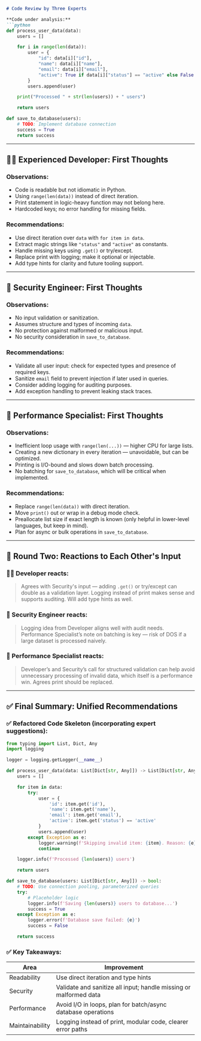 ````markdown
# Code Review by Three Experts

**Code under analysis:**
```python
def process_user_data(data):
    users = []

    for i in range(len(data)):
        user = {
            "id": data[i]["id"],
            "name": data[i]["name"],
            "email": data[i]["email"],
            "active": True if data[i]["status"] == "active" else False
        }
        users.append(user)

    print("Processed " + str(len(users)) + " users")

    return users

def save_to_database(users):
    # TODO: Implement database connection
    success = True
    return success
````

---

## 👨‍💻 Experienced Developer: First Thoughts

### Observations:

* Code is readable but not idiomatic in Python.
* Using `range(len(data))` instead of direct iteration.
* Print statement in logic-heavy function may not belong here.
* Hardcoded keys; no error handling for missing fields.

### Recommendations:

* Use direct iteration over `data` with `for item in data`.
* Extract magic strings like `"status"` and `"active"` as constants.
* Handle missing keys using `.get()` or try/except.
* Replace print with logging; make it optional or injectable.
* Add type hints for clarity and future tooling support.

---

## 🔐 Security Engineer: First Thoughts

### Observations:

* No input validation or sanitization.
* Assumes structure and types of incoming `data`.
* No protection against malformed or malicious input.
* No security consideration in `save_to_database`.

### Recommendations:

* Validate all user input: check for expected types and presence of required keys.
* Sanitize `email` field to prevent injection if later used in queries.
* Consider adding logging for auditing purposes.
* Add exception handling to prevent leaking stack traces.

---

## 🚀 Performance Specialist: First Thoughts

### Observations:

* Inefficient loop usage with `range(len(...))` — higher CPU for large lists.
* Creating a new dictionary in every iteration — unavoidable, but can be optimized.
* Printing is I/O-bound and slows down batch processing.
* No batching for `save_to_database`, which will be critical when implemented.

### Recommendations:

* Replace `range(len(data))` with direct iteration.
* Move `print()` out or wrap in a debug mode check.
* Preallocate list size if exact length is known (only helpful in lower-level languages, but keep in mind).
* Plan for async or bulk operations in `save_to_database`.

---

## 🔄 Round Two: Reactions to Each Other's Input

### 👨‍💻 Developer reacts:

> Agrees with Security's input — adding `.get()` or try/except can double as a validation layer. Logging instead of print makes sense and supports auditing. Will add type hints as well.

### 🔐 Security Engineer reacts:

> Logging idea from Developer aligns well with audit needs. Performance Specialist’s note on batching is key — risk of DOS if a large dataset is processed naively.

### 🚀 Performance Specialist reacts:

> Developer’s and Security’s call for structured validation can help avoid unnecessary processing of invalid data, which itself is a performance win. Agrees print should be replaced.

---

## ✅ Final Summary: Unified Recommendations

### ✅ Refactored Code Skeleton (incorporating expert suggestions):

```python
from typing import List, Dict, Any
import logging

logger = logging.getLogger(__name__)

def process_user_data(data: List[Dict[str, Any]]) -> List[Dict[str, Any]]:
    users = []

    for item in data:
        try:
            user = {
                'id': item.get('id'),
                'name': item.get('name'),
                'email': item.get('email'),
                'active': item.get('status') == 'active'
            }
            users.append(user)
        except Exception as e:
            logger.warning(f'Skipping invalid item: {item}. Reason: {e}')
            continue

    logger.info(f'Processed {len(users)} users')

    return users

def save_to_database(users: List[Dict[str, Any]]) -> bool:
    # TODO: Use connection pooling, parameterized queries
    try:
        # Placeholder logic
        logger.info(f'Saving {len(users)} users to database...')
        success = True
    except Exception as e:
        logger.error(f'Database save failed: {e}')
        success = False

    return success
```

### ✅ Key Takeaways:

| Area            | Improvement                                                       |
| --------------- | ----------------------------------------------------------------- |
| Readability     | Use direct iteration and type hints                               |
| Security        | Validate and sanitize all input; handle missing or malformed data |
| Performance     | Avoid I/O in loops, plan for batch/async database operations      |
| Maintainability | Logging instead of print, modular code, clearer error paths       |

```
```
